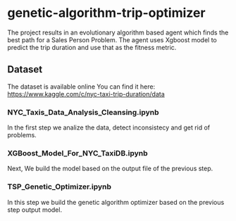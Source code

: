 # genetic-algorithm-trip-optimizer
The project results in an evolutionary algorithm based agent which finds the best path for a Sales Person Problem. The agent uses Xgboost model to predict the trip duration and use that as the fitness metric.


## Dataset
The dataset is available online
You can find it here: https://www.kaggle.com/c/nyc-taxi-trip-duration/data

### NYC_Taxis_Data_Analysis_Cleansing.ipynb

In the first step we analize the data, detect inconsistecy and get rid of problems.

### XGBoost_Model_For_NYC_TaxiDB.ipynb

Next, We build the model based on the output file of the previous step.

### TSP_Genetic_Optimizer.ipynb

In this step we build the genetic algorithm optimizer based on the previous step output model.
